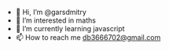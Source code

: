 - 👋 Hi, I’m @garsdmitry
- 👀 I’m interested in maths
- 🌱 I’m currently learning javascript
- 📫 How to reach me db3666702@gmail.com

<!---
garsdmitry/garsdmitry is a ✨ special ✨ repository because its `README.md` (this file) appears on your GitHub profile.
You can click the Preview link to take a look at your changes.
--->
